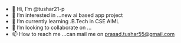 - 👋 Hi, I’m @tushar21-p
- 👀 I’m interested in ...new ai based app project
- 🌱 I’m currently learning .B.Tech in CSE AIML
- 💞️ I’m looking to collaborate on ...
- 📫 How to reach me ...can mail me on prasad.tushar55@gmail.com

<!---
tushar21-p/tushar21-p is a ✨ special ✨ repository because its `README.md` (this file) appears on your GitHub profile.
You can click the Preview link to take a look at your changes.
--->

